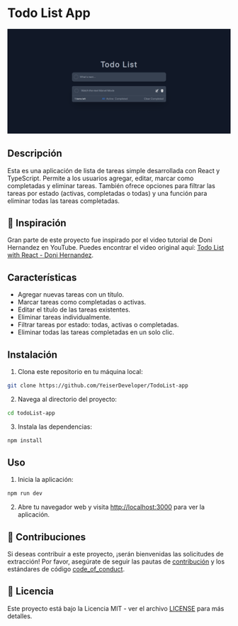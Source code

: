 # Todo List App

![Todo List Screenshot](todoList-screenshot.png)

## Descripción

Esta es una aplicación de lista de tareas simple desarrollada con React y TypeScript. Permite a los usuarios agregar, editar, marcar como completadas y eliminar tareas. También ofrece opciones para filtrar las tareas por estado (activas, completadas o todas) y una función para eliminar todas las tareas completadas.

## 💪 Inspiración

Gran parte de este proyecto fue inspirado por el video tutorial de Doni Hernandez en YouTube. Puedes encontrar el video original aquí: [Todo List with React - Doni Hernandez](https://www.youtube.com/watch?v=8GFmoynezyA).

## Características

- Agregar nuevas tareas con un título.
- Marcar tareas como completadas o activas.
- Editar el título de las tareas existentes.
- Eliminar tareas individualmente.
- Filtrar tareas por estado: todas, activas o completadas.
- Eliminar todas las tareas completadas en un solo clic.

## Instalación

1. Clona este repositorio en tu máquina local:

```bash
git clone https://github.com/YeiserDeveloper/TodoList-app
```

2. Navega al directorio del proyecto:

```bash
cd todoList-app
```

3. Instala las dependencias:

```bash
npm install
```

## Uso

1. Inicia la aplicación:

```bash
npm run dev
```

2. Abre tu navegador web y visita [http://localhost:3000](http://localhost:3000) para ver la aplicación.

## 👥 Contribuciones

Si deseas contribuir a este proyecto, ¡serán bienvenidas las solicitudes de extracción! Por favor, asegúrate de seguir las pautas de [contribución](CONTRIBUTING.md) y los estándares de código [code_of_conduct](https://www.contributor-covenant.org/es/version/2/0/code_of_conduct/).

## 📃 Licencia

Este proyecto está bajo la Licencia MIT - ver el archivo [LICENSE](LICENSE) para más detalles. 
